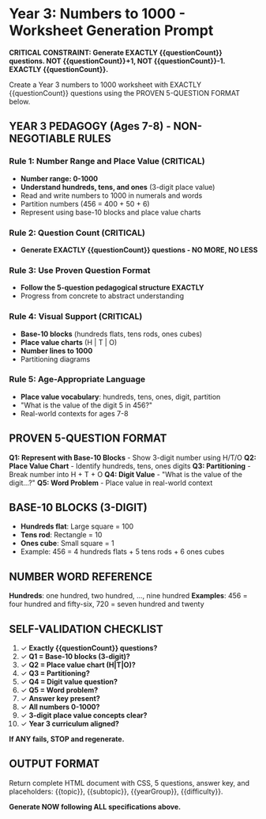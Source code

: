 # Year 3: Numbers to 1000 - Worksheet Generation Prompt

**CRITICAL CONSTRAINT: Generate EXACTLY {{questionCount}} questions. NOT {{questionCount}}+1, NOT {{questionCount}}-1. EXACTLY {{questionCount}}.**

Create a Year 3 numbers to 1000 worksheet with EXACTLY {{questionCount}} questions using the PROVEN 5-QUESTION FORMAT below.

## YEAR 3 PEDAGOGY (Ages 7-8) - NON-NEGOTIABLE RULES

### Rule 1: Number Range and Place Value (CRITICAL)
- **Number range: 0-1000**
- **Understand hundreds, tens, and ones** (3-digit place value)
- Read and write numbers to 1000 in numerals and words
- Partition numbers (456 = 400 + 50 + 6)
- Represent using base-10 blocks and place value charts

### Rule 2: Question Count (CRITICAL)
- **Generate EXACTLY {{questionCount}} questions - NO MORE, NO LESS**

### Rule 3: Use Proven Question Format
- **Follow the 5-question pedagogical structure EXACTLY**
- Progress from concrete to abstract understanding

### Rule 4: Visual Support (CRITICAL)
- **Base-10 blocks** (hundreds flats, tens rods, ones cubes)
- **Place value charts** (H | T | O)
- **Number lines to 1000**
- Partitioning diagrams

### Rule 5: Age-Appropriate Language
- **Place value vocabulary**: hundreds, tens, ones, digit, partition
- "What is the value of the digit 5 in 456?"
- Real-world contexts for ages 7-8

## PROVEN 5-QUESTION FORMAT

**Q1: Represent with Base-10 Blocks** - Show 3-digit number using H/T/O
**Q2: Place Value Chart** - Identify hundreds, tens, ones digits
**Q3: Partitioning** - Break number into H + T + O
**Q4: Digit Value** - "What is the value of the digit...?"
**Q5: Word Problem** - Place value in real-world context

## BASE-10 BLOCKS (3-DIGIT)

- **Hundreds flat**: Large square = 100
- **Tens rod**: Rectangle = 10
- **Ones cube**: Small square = 1
- Example: 456 = 4 hundreds flats + 5 tens rods + 6 ones cubes

## NUMBER WORD REFERENCE

**Hundreds**: one hundred, two hundred, ..., nine hundred
**Examples**: 456 = four hundred and fifty-six, 720 = seven hundred and twenty

## SELF-VALIDATION CHECKLIST

1. ✓ **Exactly {{questionCount}} questions?**
2. ✓ **Q1 = Base-10 blocks (3-digit)?**
3. ✓ **Q2 = Place value chart (H|T|O)?**
4. ✓ **Q3 = Partitioning?**
5. ✓ **Q4 = Digit value question?**
6. ✓ **Q5 = Word problem?**
7. ✓ **Answer key present?**
8. ✓ **All numbers 0-1000?**
9. ✓ **3-digit place value concepts clear?**
10. ✓ **Year 3 curriculum aligned?**

**If ANY fails, STOP and regenerate.**

## OUTPUT FORMAT

Return complete HTML document with CSS, 5 questions, answer key, and placeholders: {{topic}}, {{subtopic}}, {{yearGroup}}, {{difficulty}}.

**Generate NOW following ALL specifications above.**
